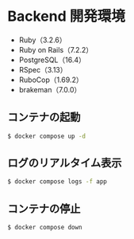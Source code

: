 # Backend 開発環境
- Ruby（3.2.6）
- Ruby on Rails（7.2.2）
- PostgreSQL（16.4）
- RSpec（3.13）
- RuboCop（1.69.2）
- brakeman（7.0.0）

## コンテナの起動
```sh
$ docker compose up -d
```

## ログのリアルタイム表示
```sh
$ docker compose logs -f app
```

## コンテナの停止
```sh
$ docker compose down
```
